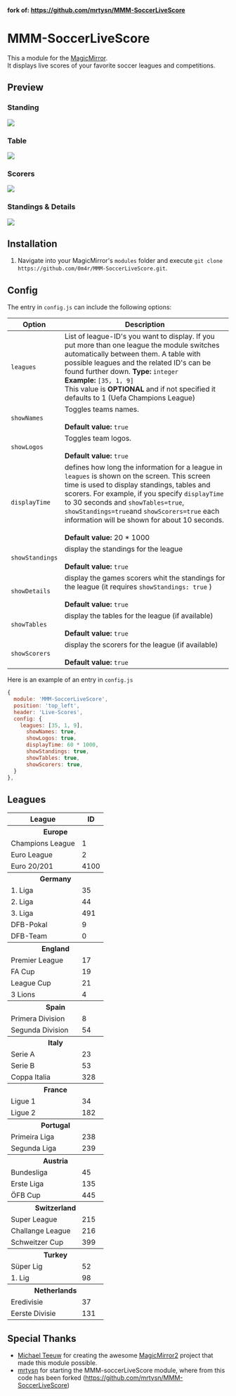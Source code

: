 **fork of: https://github.com/mrtysn/MMM-SoccerLiveScore**

# MMM-SoccerLiveScore

This a module for the [MagicMirror](https://github.com/MichMich/MagicMirror).  
It displays live scores of your favorite soccer leagues and competitions.

## Preview

### Standing

![](screenhosts/MMM-SoccerLiveScores-Standings.png)

### Table

![](screenhosts/MMM-SoccerLiveScores-Tables.png)

### Scorers

![](screenhosts/MMM-SoccerLiveScores-Scorers.png)

### Standings & Details

![](screenhosts/MMM-SoccerLiveScores-Standings+Details.png)

## Installation

1. Navigate into your MagicMirror's `modules` folder and execute `git clone https://github.com/0m4r/MMM-SoccerLiveScore.git`.

## Config

The entry in `config.js` can include the following options:

| Option          | Description                                                                                                                                                                                                                                                                                                                                                                |
| --------------- | -------------------------------------------------------------------------------------------------------------------------------------------------------------------------------------------------------------------------------------------------------------------------------------------------------------------------------------------------------------------------- |
| `leagues`       | List of league-ID's you want to display. If you put more than one league the module switches automatically between them. A table with possible leagues and the related ID's can be found further down. **Type:** `integer`<br>**Example:** `[35, 1, 9]` <br>This value is **OPTIONAL** and if not specified it defaults to 1 (Uefa Champions League)                       |
| `showNames`     | Toggles teams names. <br><br>**Default value:** `true`                                                                                                                                                                                                                                                                                                                     |
| `showLogos`     | Toggles team logos.<br><br>**Default value:** `true`                                                                                                                                                                                                                                                                                                                       |
| `displayTime`   | defines how long the information for a league in `leagues` is shown on the screen. This screen time is used to display standings, tables and scorers. For example, if you specify `displayTime` to 30 seconds and `showTables=true`, `showStandings=true`and `showScorers=true` each information will be shown for about 10 seconds. <br><br>**Default value:** 20 \* 1000 |
| `showStandings` | display the standings for the league <br><br>**Default value:** `true`                                                                                                                                                                                                                                                                                                     |
| `showDetails`   | display the games scorers whit the standings for the league (it requires `showStandings: true` ) <br><br>**Default value:** `true`                                                                                                                                                                                                                                                                                        |
| `showTables`    | display the tables for the league (if available) <br><br>**Default value:** `true`                                                                                                                                                                                                                                                                                         |
| `showScorers`   | display the scorers for the league (if available) <br><br>**Default value:** `true`                                                                                                                                                                                                                                                                                        |

Here is an example of an entry in `config.js`

```js
{
  module: 'MMM-SoccerLiveScore',
  position: 'top_left',
  header: 'Live-Scores',
  config: {
    leagues: [35, 1, 9],
      showNames: true,
      showLogos: true,
      displayTime: 60 * 1000,
      showStandings: true,
      showTables: true,
      showScorers: true,
  }
},
```

## Leagues

<table>
    <tr>
        <th>League</th>
        <th>ID</th>
    </tr>
    <tr>
        <th colspan="2">Europe</th>
    </tr>
    <tr>
        <td align="left">Champions League</td>
        <td align="left">1</td>
    </tr>
    <tr>
        <td align="left">Euro League</td>
        <td align="left">2</td>
    </tr>  
    <tr>
        <td align="left">Euro 20/201</td>
        <td align="left">4100</td>
    </tr>  
    <tr>
        <th colspan="2">Germany</th>
    </tr>
    <tr>
        <td align="left">1. Liga</td>
        <td align="left">35</td>
    </tr>
    <tr>
        <td align="left">2. Liga</td>
        <td align="left">44</td>
    </tr>
    <tr>
        <td align="left">3. Liga</td>
        <td align="left">491</td>
    </tr>
    <tr>
        <td align="left">DFB-Pokal</td>
        <td align="left">9</td>
    </tr>
    <tr>
        <td align="left">DFB-Team</td>
        <td align="left">0</td>
    </tr>
    <tr>
        <th colspan="2">England</th>
    </tr>
    <tr>
        <td align="left">Premier League</td>
        <td align="left">17</td>
    </tr>
    <tr>
        <td align="left">FA Cup</td>
        <td align="left">19</td>
    </tr>
    <tr>
        <td align="left">League Cup</td>
        <td align="left">21</td>
    </tr>
    <tr>
        <td align="left">3 Lions</td>
        <td align="left">4</td>
    </tr>
    <tr>
        <th colspan="2">Spain</th>
    </tr>
    <tr>
        <td align="left">Primera Division</td>
        <td align="left">8</td>
    </tr>
    <tr>
        <td align="left">Segunda Division</td>
        <td align="left">54</td>
    </tr>
    <tr>
        <th colspan="2">Italy</th>
    </tr>
    <tr>
        <td align="left">Serie A</td>
        <td align="left">23</td>
    </tr>
    <tr>
        <td align="left">Serie B</td>
        <td align="left">53</td>
    </tr>
    <tr>
        <td align="left">Coppa Italia</td>
        <td align="left">328</td>
    </tr>
    <tr>
        <th colspan="2">France</th>
    </tr>
    <tr>
        <td align="left">Ligue 1</td>
        <td align="left">34</td>
    </tr>
    <tr>
        <td align="left">Ligue 2</td>
        <td align="left">182</td>
    </tr>
     <tr>
        <th colspan="2">Portugal</th>
    </tr>
    <tr>
        <td align="left">Primeira Liga</td>
        <td align="left">238</td>
    </tr>
    <tr>
        <td align="left">Segunda Liga</td>
        <td align="left">239</td>
    </tr>
     <tr>
        <th colspan="2">Austria</th>
    </tr>
    <tr>
        <td align="left">Bundesliga</td>
        <td align="left">45</td>
    </tr>
    <tr>
        <td align="left">Erste Liga</td>
        <td align="left">135</td>
    </tr>
    <tr>
        <td align="left">ÖFB Cup</td>
        <td align="left">445</td>
    </tr>
    <tr>
        <th colspan="2">Switzerland</th>
    </tr>
    <tr>
        <td align="left">Super League</td>
        <td align="left">215</td>
    </tr>
    <tr>
        <td align="left">Challange League</td>
        <td align="left">216</td>
    </tr>
    <tr>
        <td align="left">Schweitzer Cup</td>
        <td align="left">399</td>
    </tr>
    <tr>
        <th colspan="2">Turkey</th>
    </tr>
    <tr>
        <td align="left">Süper Lig</td>
        <td align="left">52</td>
    </tr>
    <tr>
        <td align="left">1. Lig</td>
        <td align="left">98</td>
    </tr>
    <tr>
        <th colspan="2">Netherlands</th>
    </tr>
    <tr>
        <td align="left">Eredivisie</td>
        <td align="left">37</td>
    </tr>
    <tr>
        <td align="left">Eerste Divisie</td>
        <td align="left">131</td>
    </tr>  
</table>
  
  
## Special Thanks

- [Michael Teeuw](https://github.com/MichMich) for creating the awesome [MagicMirror2](https://github.com/MichMich/MagicMirror/tree/develop) project that made this module possible.
- [mrtysn](https://github.com/mrtysn) for starting the MMM-soccerLiveScore module, where from this code has been forked (https://github.com/mrtysn/MMM-SoccerLiveScore)
